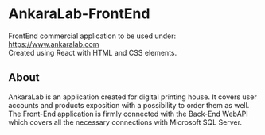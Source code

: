 # AnkaraLab-FrontEnd

FrontEnd commercial application to be used under: https://www.ankaralab.com  
Created using React with HTML and CSS elements.

## About
AnkaraLab is an application created for digital printing house. It covers user accounts and products exposition with a possibility to order them as well. The Front-End application is firmly connected with the Back-End WebAPI which covers all the necessary connections with Microsoft SQL Server.
